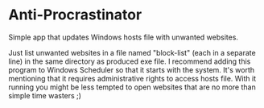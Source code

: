 # Anti-Procrastinator
Simple app that updates Windows hosts file with unwanted websites.

Just list unwanted websites in a file named "block-list" (each in a separate line) in the same directory as produced exe file. I recommend adding this program to Windows Scheduler so that it starts with the system. It's worth mentioning that it requires administrative rights to access hosts file. With it running you might be less tempted to open websites that are no more than simple time wasters ;)
